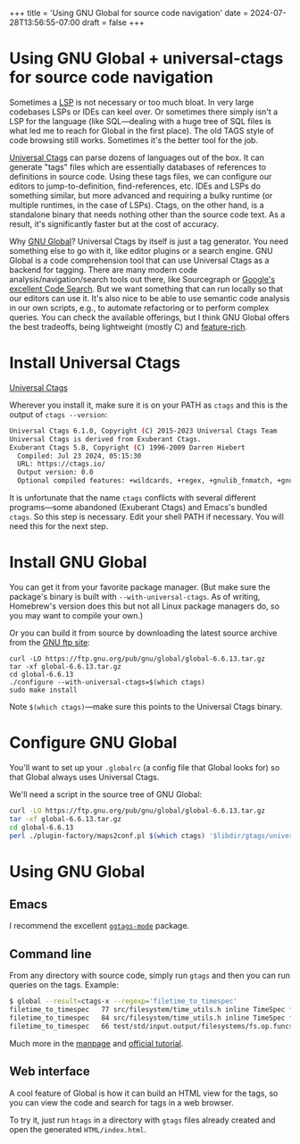 +++
title = 'Using GNU Global for source code navigation'
date = 2024-07-28T13:56:55-07:00
draft = false
+++

# Using GNU Global + universal-ctags for source code navigation

Sometimes a [LSP](https://langserver.org/) is not necessary or too
much bloat. In very large codebases LSPs or IDEs can keel over. Or
sometimes there simply isn't a LSP for the language (like SQL—dealing
with a huge tree of SQL files is what led me to reach for Global in
the first place). The old TAGS style of code browsing still works.
Sometimes it's the better tool for the job.

[Universal Ctags](https://ctags.io) can parse dozens of languages out
of the box. It can generate "tags" files which are essentially
databases of references to definitions in source code. Using these
tags files, we can configure our editors to jump-to-definition,
find-references, etc. IDEs and LSPs do something similar, but more
advanced and requiring a bulky runtime (or multiple runtimes, in the
case of LSPs). Ctags, on the other hand, is a standalone binary that
needs nothing other than the source code text. As a result, it's
significantly faster but at the cost of accuracy.

Why [GNU Global](https://en.wikipedia.org/wiki/GNU_GLOBAL)? Universal
Ctags by itself is just a tag generator. You need something else to go
with it, like editor plugins or a search engine. GNU Global is a code
comprehension tool that can use Universal Ctags as a backend for
tagging. There are many modern code analysis/navigation/search tools
out there, like Sourcegraph or [Google's excellent Code
Search](https://cs.opensource.google/go/go/+/master:src/). But we want
something that can run locally so that our editors can use it. It's
also nice to be able to use semantic code analysis in our own scripts,
e.g., to automate refactoring or to perform complex queries. You can
check the available offerings, but I think GNU Global offers the best
tradeoffs, being lightweight (mostly C) and
[feature-rich](https://github.com/oracle/opengrok/wiki/Comparison-with-Similar-Tools).

# Install Universal Ctags

[Universal Ctags](https://github.com/universal-ctags/ctags)

Wherever you install it, make sure it is on your PATH as `ctags` and this is the output of `ctags --version`:

```bash
Universal Ctags 6.1.0, Copyright (C) 2015-2023 Universal Ctags Team
Universal Ctags is derived from Exuberant Ctags.
Exuberant Ctags 5.8, Copyright (C) 1996-2009 Darren Hiebert
  Compiled: Jul 23 2024, 05:15:30
  URL: https://ctags.io/
  Output version: 0.0
  Optional compiled features: +wildcards, +regex, +gnulib_fnmatch, +gnulib_regex, +iconv, +option-directory, +xpath, +json, +interactive, +yaml, +case-insensitive-filenames, +packcc, +optscript, +pcre2
```

It is unfortunate that the name `ctags` conflicts with several
different programs—some abandoned (Exuberant Ctags) and Emacs's
bundled `ctags`. So this step is necessary. Edit your shell PATH if
necessary. You will need this for the next step.

# Install GNU Global

You can get it from your favorite package manager. (But make sure the package's binary is built with `--with-universal-ctags`. As of writing, Homebrew's version does this but not all Linux package managers do, so you may want to compile your own.)

Or you can build it from source by downloading the latest source archive from the [GNU ftp site](https://ftp.gnu.org/pub/gnu/global/):

```
curl -LO https://ftp.gnu.org/pub/gnu/global/global-6.6.13.tar.gz
tar -xf global-6.6.13.tar.gz
cd global-6.6.13
./configure --with-universal-ctags=$(which ctags)
sudo make install
```

Note `$(which ctags)`—make sure this points to the Universal Ctags binary.

# Configure GNU Global

You'll want to set up your `.globalrc` (a config file that Global looks for) so that Global always uses Universal Ctags.

We'll need a script in the source tree of GNU Global:

```bash
curl -LO https://ftp.gnu.org/pub/gnu/global/global-6.6.13.tar.gz
tar -xf global-6.6.13.tar.gz
cd global-6.6.13
perl ./plugin-factory/maps2conf.pl $(which ctags) '$libdir/gtags/universal-ctags.la' > ~/.globalrc
```

# Using GNU Global

## Emacs

I recommend the excellent [`ggtags-mode`](https://github.com/leoliu/ggtags) package.

## Command line

From any directory with source code, simply run `gtags` and then you can run queries on the tags. Example:

```bash
$ global --result=ctags-x --regexp='filetime_to_timespec'
filetime_to_timespec   77 src/filesystem/time_utils.h inline TimeSpec filetime_to_timespec(LARGE_INTEGER li) {
filetime_to_timespec   84 src/filesystem/time_utils.h inline TimeSpec filetime_to_timespec(FILETIME ft) {
filetime_to_timespec   66 test/std/input.output/filesystems/fs.op.funcs/fs.op.last_write_time/last_write_time.pass.cpp static TimeSpec filetime_to_timespec(LARGE_INTEGER li) {
```

Much more in the [manpage](https://manpages.ubuntu.com/manpages/focal/en/man1/global.1.html) and [official tutorial](https://www.gnu.org/software/global/globaldoc_toc.html).

## Web interface

A cool feature of Global is how it can build an HTML view for the tags, so you can view the code and search for tags in a web browser.

To try it, just run `htags` in a directory with `gtags` files already created and open the generated `HTML/index.html`.
